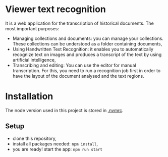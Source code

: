 # Viewer text recognition

It is a web application for the transcription of historical documents.
The most important purposes:

- Managing collections and documents: you can manage your collections. These collections can be understood as a folder containing documents,
- Using Handwritten Text Recognition: it enables you to automatically recognize text on images and produces a transcript of the text by using artificial intelligence,
- Transcribing and editing: You can use the editor for manual transcription. For this, you need to run a recognition job first in order to have the layout of the document analysed and the text regions.

# Installation

The node version used in this project is stored in [.nvmrc](.nvmrc).

## Setup

- clone this repository,
- install all packages needed: `npm install`,
- you are ready! start the app: `npm run start`
